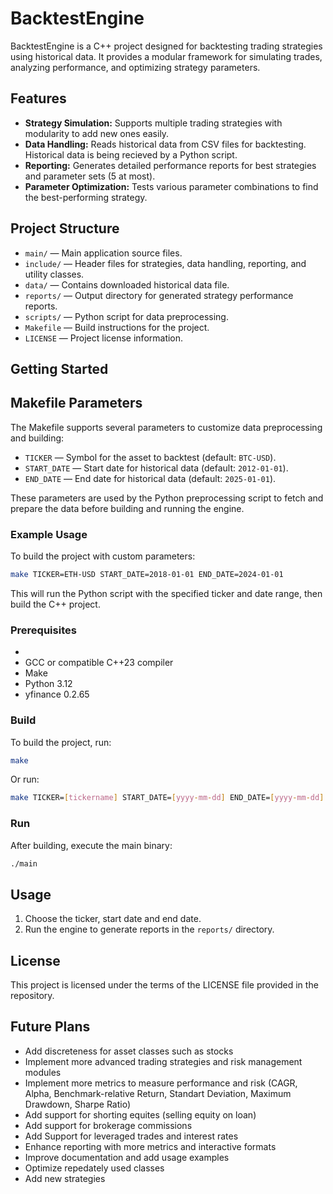# BacktestEngine

BacktestEngine is a C++ project designed for backtesting trading strategies using historical data. It provides a modular framework for simulating trades, analyzing performance, and optimizing strategy parameters.

## Features

- **Strategy Simulation:** Supports multiple trading strategies with modularity to add new ones easily.
- **Data Handling:** Reads historical data from CSV files for backtesting. Historical data is being recieved by a Python script.
- **Reporting:** Generates detailed performance reports for best strategies and parameter sets (5 at most).
- **Parameter Optimization:** Tests various parameter combinations to find the best-performing strategy.

## Project Structure

- `main/` — Main application source files.
- `include/` — Header files for strategies, data handling, reporting, and utility classes.
- `data/` — Contains downloaded historical data file.
- `reports/` — Output directory for generated strategy performance reports.
- `scripts/` — Python script for data preprocessing.
- `Makefile` — Build instructions for the project.
- `LICENSE` — Project license information.

## Getting Started

## Makefile Parameters

The Makefile supports several parameters to customize data preprocessing and building:

- `TICKER` — Symbol for the asset to backtest (default: `BTC-USD`).
- `START_DATE` — Start date for historical data (default: `2012-01-01`).
- `END_DATE` — End date for historical data (default: `2025-01-01`).

These parameters are used by the Python preprocessing script to fetch and prepare the data before building and running the engine.

### Example Usage

To build the project with custom parameters:

```bash
make TICKER=ETH-USD START_DATE=2018-01-01 END_DATE=2024-01-01
```

This will run the Python script with the specified ticker and date range, then build the C++ project.

### Prerequisites
-
- GCC or compatible C++23 compiler
- Make
- Python 3.12
- yfinance 0.2.65

### Build

To build the project, run:

```bash
make
```
Or run:
```bash
make TICKER=[tickername] START_DATE=[yyyy-mm-dd] END_DATE=[yyyy-mm-dd]
```

### Run

After building, execute the main binary:

```bash
./main
```

## Usage

1. Choose the ticker, start date and end date.
2. Run the engine to generate reports in the `reports/` directory.


## License

This project is licensed under the terms of the LICENSE file provided in the repository.

## Future Plans

- Add discreteness for asset classes such as stocks
- Implement more advanced trading strategies and risk management modules
- Implement more metrics to measure performance and risk (CAGR, Alpha, Benchmark-relative Return, Standart Deviation, Maximum Drawdown, Sharpe Ratio)
- Add support for shorting equites (selling equity on loan)
- Add support for brokerage commissions
- Add Support for leveraged trades and interest rates
- Enhance reporting with more metrics and interactive formats
- Improve documentation and add usage examples
- Optimize repedately used classes
- Add new strategies
